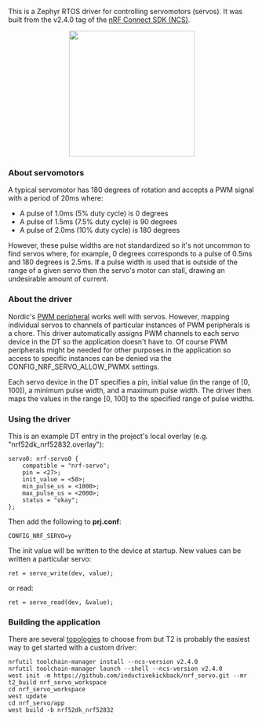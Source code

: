 This is a Zephyr RTOS driver for controlling servomotors (servos). It was built from the v2.4.0 tag of the [nRF Connect SDK (NCS)](https://github.com/nrfconnect/sdk-nrf).

<p align="center"><img src="https://user-images.githubusercontent.com/6494431/108953457-10ee0f00-7620-11eb-92ee-487393d81d06.JPG" width="256"></p>

### About servomotors
A typical servomotor has 180 degrees of rotation and accepts a PWM signal with a period of 20ms where:
 - A pulse of 1.0ms (5% duty cycle) is 0 degrees
 - A pulse of 1.5ms (7.5% duty cycle) is 90 degrees
 - A pulse of 2.0ms (10% duty cycle) is 180 degrees

However, these pulse widths are not standardized so it's not uncommon to find servos where, for example, 0 degrees corresponds to a pulse of 0.5ms and 180 degrees is 2.5ms. If a pulse width is used that is outside of the range of a given servo then the servo's motor can stall, drawing an undesirable amount of current.

### About the driver
Nordic's [PWM peripheral](https://infocenter.nordicsemi.com/index.jsp?topic=%2Fps_nrf52840%2Fpwm.html&cp=4_0_0_5_16) works well with servos. However, mapping individual servos to channels of particular instances of PWM peripherals is a chore. This driver automatically assigns PWM channels to each servo device in the DT so the application doesn't have to. Of course PWM peripherals might be needed for other purposes in the application so access to specific instances can be denied via the CONFIG_NRF_SERVO_ALLOW_PWMX settings.

Each servo device in the DT specifies a pin, initial value (in the range of [0, 100]), a minimum pulse width, and a maximum pulse width. The driver then maps the values in the range [0, 100] to the specified range of pulse widths.

### Using the driver
This is an example DT entry in the project's local overlay (e.g. "nrf52dk_nrf52832.overlay"):
```
servo0: nrf-servo0 {
    compatible = "nrf-servo";
    pin = <27>;
    init_value = <50>;
    min_pulse_us = <1000>;
    max_pulse_us = <2000>;
    status = "okay";
};
```
Then add the following to **prj.conf**:
```
CONFIG_NRF_SERVO=y
```
The init value will be written to the device at startup. New values can be written a particular servo:
```
ret = servo_write(dev, value);
```
or read:
```
ret = servo_read(dev, &value);
```

### Building the application
There are several [topologies](https://docs.zephyrproject.org/latest/develop/west/workspaces.html) to choose from but T2 is probably the easiest way to get started with a custom driver:
```
nrfutil toolchain-manager install --ncs-version v2.4.0
nrfutil toolchain-manager launch --shell --ncs-version v2.4.0
west init -m https://github.com/inductivekickback/nrf_servo.git --mr t2_build nrf_servo_workspace
cd nrf_servo_workspace
west update
cd nrf_servo/app
west build -b nrf52dk_nrf52832
```
